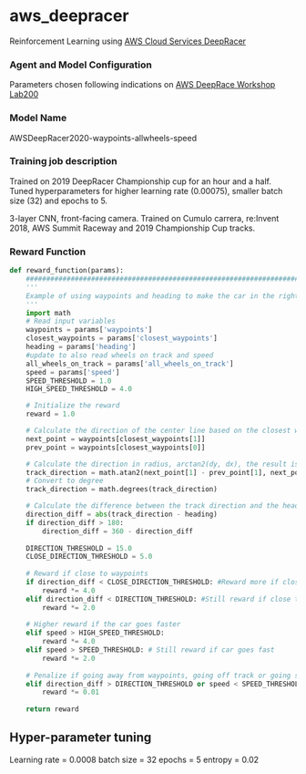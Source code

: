 # aws_deepracer
 Reinforcement Learning using [AWS Cloud Services DeepRacer](https://console.aws.amazon.com/deepracer/home?region=us-east-1#welcome)

### Agent and Model Configuration
Parameters chosen following indications on [AWS DeepRace Workshop Lab200](https://github.com/aws-samples/aws-deepracer-workshops/tree/master/Workshops/2019-reInvent/Lab_200_AIM207)

### Model Name
AWSDeepRacer2020-waypoints-allwheels-speed

### Training job description
Trained on 2019 DeepRacer Championship cup for an hour and a half. Tuned hyperparameters for higher learning rate (0.00075), smaller batch size (32) and epochs to 5.

3-layer CNN, front-facing camera. Trained on Cumulo carrera, re:Invent 2018, AWS Summit Raceway and 2019 Championship Cup tracks.

### Reward Function
```python
def reward_function(params):
    ###############################################################################
    '''
    Example of using waypoints and heading to make the car in the right direction
    '''
    import math
    # Read input variables
    waypoints = params['waypoints']
    closest_waypoints = params['closest_waypoints']
    heading = params['heading']
    #update to also read wheels on track and speed
    all_wheels_on_track = params['all_wheels_on_track']
    speed = params['speed']
    SPEED_THRESHOLD = 1.0 
    HIGH_SPEED_THRESHOLD = 4.0

    # Initialize the reward
    reward = 1.0

    # Calculate the direction of the center line based on the closest waypoints
    next_point = waypoints[closest_waypoints[1]]
    prev_point = waypoints[closest_waypoints[0]]

    # Calculate the direction in radius, arctan2(dy, dx), the result is (-pi, pi) in radians
    track_direction = math.atan2(next_point[1] - prev_point[1], next_point[0] - prev_point[0]) 
    # Convert to degree
    track_direction = math.degrees(track_direction)

    # Calculate the difference between the track direction and the heading direction of the car
    direction_diff = abs(track_direction - heading)
    if direction_diff > 180:
        direction_diff = 360 - direction_diff
    
    DIRECTION_THRESHOLD = 15.0
    CLOSE_DIRECTION_THRESHOLD = 5.0
    
    # Reward if close to waypoints
    if direction_diff < CLOSE_DIRECTION_THRESHOLD: #Reward more if closer to the center
        reward *= 4.0
    elif direction_diff < DIRECTION_THRESHOLD: #Still reward if close to waypoints
        reward *= 2.0 
    
    # Higher reward if the car goes faster
    elif speed > HIGH_SPEED_THRESHOLD: 
        reward *= 4.0
    elif speed > SPEED_THRESHOLD: # Still reward if car goes fast
        reward *= 2.0
    
    # Penalize if going away from waypoints, going off track or going slow 
    elif direction_diff > DIRECTION_THRESHOLD or speed < SPEED_THRESHOLD or all_wheels_on_track == False:  
        reward *= 0.01
    
    return reward
```

## Hyper-parameter tuning

Learning rate = 0.0008
batch size = 32 
epochs = 5
entropy = 0.02